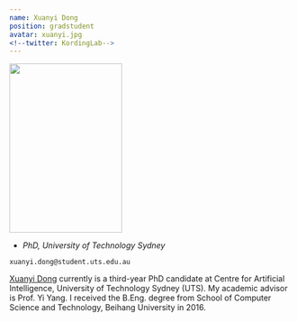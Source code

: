 ```yaml
---
name: Xuanyi Dong
position: gradstudent
avatar: xuanyi.jpg
<!--twitter: KordingLab-->
---
```


<img width="200" height="300" src="{{site.baseurl}}/images/people/{{page.avatar}}" data-action="zoom">

- _PhD, University of Technology Sydney_<br>
<!--- _Science coach. Collaborator. Transdisciplinary optimist._-->

<i class="fa fa-envelope-o"></i> `xuanyi.dong@student.uts.edu.au`

[Xuanyi Dong](https://xuanyidong.com/) currently is a third-year PhD candidate at Centre for Artificial Intelligence, University of Technology Sydney (UTS). My academic advisor is Prof. Yi Yang. I received the B.Eng. degree from School of Computer Science and Technology, Beihang University in 2016.

